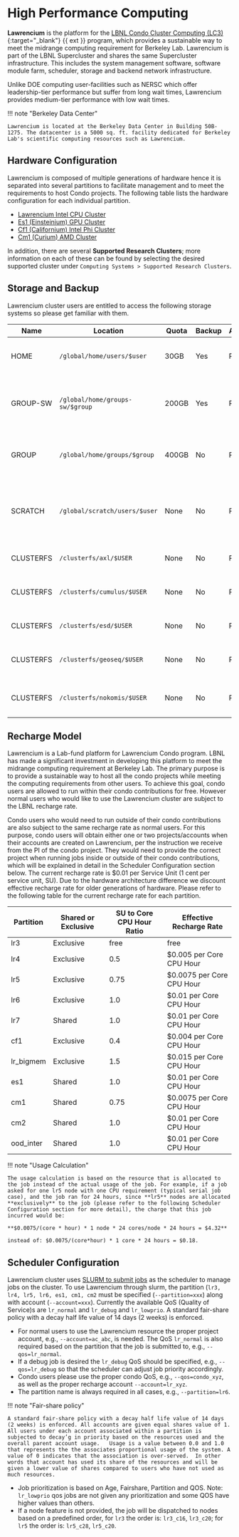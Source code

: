 # **High Performance Computing**

**Lawrencium** is the platform for the [LBNL Condo Cluster Computing (LC3)](https://it.lbl.gov/service/scienceit/high-performance-computing/lrc/computing-on-lawrencium/condo-cluster-service/){:target="_blank"} {{ ext }} program, which provides a sustainable way to meet the midrange computing requirement for Berkeley Lab. Lawrencium is part of the LBNL Supercluster and shares the same Supercluster infrastructure. This includes the system management software, software module farm, scheduler, storage and backend network infrastructure.

Unlike DOE computing user-facilities such as NERSC which offer leadership-tier performance but suffer from long wait times, Lawrencium provides medium-tier performance with low wait times.

!!! note "Berkeley Data Center"
    
    Lawrencium is located at the Berkeley Data Center in Building 50B-1275. The datacenter is a 5000 sq. ft. facility dedicated for Berkeley Lab's scientific computing resources such as Lawrencium.

## Hardware Configuration

Lawrencium is composed of multiple generations of hardware hence it is separated into several partitions to facilitate management and to meet the requirements to host Condo projects. The following table lists the hardware configuration for each individual partition.

* [Lawrencium Intel CPU Cluster](systems/lawrencium.md#lawrencium-linux-cluster)
* [Es1 (Einsteinium) GPU Cluster](systems/einsteinium.md#es1-einsteinium-gpu-cluster)
* [Cf1 (Californium) Intel Phi Cluster](systems/lawrencium.md#cf1-californium-intel-phi-cluster)
* [Cm1 (Curium) AMD Cluster](systems/lawrencium.md#cm1-curium-amd-cluster)

In addition, there are several **Supported Research Clusters**; more information on each of these can be found by selecting the desired supported cluster under `Computing Systems > Supported Research Clusters`.

## Storage and Backup

Lawrencium cluster users are entitled to access the following storage systems so please get familiar with them.

| Name | Location | Quota | Backup | Allocation | Description |
| ---- | -------- | ----- | ------ | ---------- | ----------- |
| HOME | `/global/home/users/$user` | 30GB | Yes | Per User | Home directory for permanant data storage |
| GROUP-SW | `/global/home/groups-sw/$group` | 200GB | Yes | Per Group | Group directory for software and data sharing with backup |
| GROUP | `/global/home/groups/$group` | 400GB | No | Per Group | Group directory for data sharing without backup |
| SCRATCH | `/global/scratch/users/$user` | None | No | Per User | Scratch directory with Lustre high performance parallel file system |
| CLUSTERFS | `/clusterfs/axl/$USER` | None | No | Per User | Private storage for AXL condo | 
| CLUSTERFS | `/clusterfs/cumulus/$USER` | None | No | Per User | Private storage for CUMULUS condo | 
| CLUSTERFS | `/clusterfs/esd/$USER` | None | No | Per User | Private storage for ESD condo | 
| CLUSTERFS | `/clusterfs/geoseq/$USER` | None | No | Per User | Private storage for CO2SEQ condo | 
| CLUSTERFS | `/clusterfs/nokomis/$USER` | None | No | Per User | Private storage for NOKOMIS condo | 


## Recharge Model

Lawrencium is a Lab-fund platform for Lawrencium Condo program. LBNL has made a significant investment in developing this platform to meet the midrange computing requirement at Berkeley Lab. The primary purpose is to provide a sustainable way to host all the condo projects while meeting the computing requirements from other users. To achieve this goal, condo users are allowed to run within their condo contributions for free. However normal users who would like to use the Lawrencium cluster are subject to the LBNL recharge rate. 

Condo users who would need to run outside of their condo contributions are also subject to the same recharge rate as normal users. For this purpose, condo users will obtain either one or two projects/accounts when their accounts are created on Lawrencium, per the instruction we receive from the PI of the condo project. They would need to provide the correct project when running jobs inside or outside of their condo contributions, which will be explained in detail in the Scheduler Configuration section below. The current recharge rate is $0.01 per Service Unit (1 cent per service unit, SU). Due to the hardware architecture difference we discount effective recharge rate for older generations of hardware. Please refer to the following table for the current recharge rate for each partition.

| Partition | Shared or Exclusive | SU to Core CPU Hour Ratio | Effective Recharge Rate | 
| --------- | ----- | ------------------------- | ----------------------- |
| lr3       | Exclusive   | free                      | free |
| lr4       | Exclusive   | 0.5                       | $0.005 per Core CPU Hour |
| lr5       | Exclusive   | 0.75                      | $0.0075 per Core CPU Hour |
| lr6       | Exclusive   | 1.0                       | $0.01 per Core CPU Hour |
| lr7       | Shared    | 1.0                       | $0.01 per Core CPU Hour | 
| cf1       | Exclusive    | 0.4                       | $0.004 per Core CPU Hour |
| lr_bigmem | Exclusive     | 1.5                       | $0.015 per Core CPU Hour |
| es1       | Shared    | 1.0                       | $0.01 per Core CPU Hour |
| cm1       | Shared    | 0.75                      | $0.0075 per Core CPU Hour |
| cm2       | Shared     | 1.0                       | $0.01 per Core CPU Hour |
| ood_inter | Shared     | 1.0                       | $0.01 per Core CPU Hour | 

!!! note "Usage Calculation"

    The usage calculation is based on the resource that is allocated to the job instead of the actual usage of the job. For example, if a job asked for one lr5 node with one CPU requirement (typical serial job case), and the job ran for 24 hours, since **lr5** nodes are allocated **exclusively** to the job (please refer to the following Scheduler Configuration section for more detail), the charge that this job incurred would be: 
    
    **$0.0075/(core * hour) * 1 node * 24 cores/node * 24 hours = $4.32**
    
    instead of: $0.0075/(core*hour) * 1 core * 24 hours = $0.18.

## Scheduler Configuration 

Lawrencium cluster uses [SLURM to submit jobs](running/slurm-overview.md) as the scheduler to manage jobs on the cluster. To use Lawrencium through slurm, the partition (`lr3, lr4, lr5, lr6, es1, cm1, cm2` must be specified (`--partition=xxx`) along with account (`--account=xxx`). Currently the available QoS (Quality of Service)s are `lr_normal` and `lr_debug` and `lr_lowprio`. A standard fair-share policy with a decay half life value of 14 days (2 weeks) is enforced.

* For normal users to use the Lawrencium resource the proper project account, e.g., `--account=ac_abc`, is needed. The QoS `lr_normal` is also required based on the partition that the job is submitted to, e.g., `--qos=lr_normal`.
* If a debug job is desired the `lr_debug` QoS should be specified, e.g., `--qos=lr_debug` so that the scheduler can adjust job priority accordingly.
* Condo users please use the proper condo QoS, e.g., `--qos=condo_xyz`, as well as the proper recharge account `--account=lr_xyz`.
* The partition name is always required in all cases, e.g., `--partition=lr6`.


!!! note "Fair-share policy" 

    A standard fair-share policy with a decay half life value of 14 days (2 weeks) is enforced. All accounts are given equal shares value of 1.  All users under each account associated within a partition is subjected to decay’g in priority based on the resources used and the overall parent account usage.   Usage is a value between 0.0 and 1.0 that represents the the associates proportional usage of the system. A value of 0 indicates that the association is over-served.  In other words that account has used its share of the resources and will be given a lower value of shares compared to users who have not used as much resources.

* Job prioritization is based on Age, Fairshare, Partition and QOS. Note: `lr_lowprio` qos jobs are not given any prioritization and some QOS have higher values than others.
* If a node feature is not provided, the job will be dispatched to nodes based on a predefined order, for `lr3` the order is: `lr3_c16`, `lr3_c20`; for `lr5` the order is: `lr5_c28`, `lr5_c20`.

